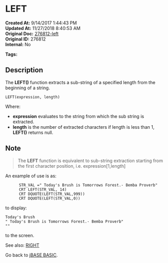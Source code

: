 # LEFT

**Created At:** 9/14/2017 1:44:43 PM  
**Updated At:** 11/27/2018 8:40:53 AM  
**Original Doc:** [276812-left](https://docs.jbase.com/36868-jbase-basic/276812-left)  
**Original ID:** 276812  
**Internal:** No  

**Tags:**
<badge text='string handling' vertical='middle' />

## Description

The **LEFT()** function extracts a sub-string of a specified length from the beginning of a string.

```
LEFT(expression, length)
```

Where:

- **expression** evaluates to the string from which the sub string is extracted.
- **length** is the number of extracted characters if length is less than 1, **LEFT()** returns null.

## Note

> The **LEFT** function is equivalent to sub-string extraction starting from the first character position, i.e. expression[1,length]

An example of use is as:

```
      STR_VAL =" Today's Brush is Tomorrows Forest.- Bemba Proverb"
      CRT LEFT(STR_VAL, 14)
      CRT DQUOTE(LEFT(STR_VAL,999))
      CRT DQUOTE(LEFT(STR_VAL,0))
```

to display:

```
Today's Brush
" Today's Brush is Tomorrows Forest.- Bemba Proverb"
""
```

to the screen.

See also: [RIGHT](./../right)

Go back to [jBASE BASIC](./../jbase-basic-programmers-reference-guide).
